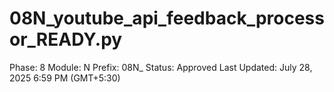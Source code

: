 # 08N_youtube_api_feedback_processor_READY.py

Phase: 8
Module: N
Prefix: 08N_
Status: Approved
Last Updated: July 28, 2025 6:59 PM (GMT+5:30)